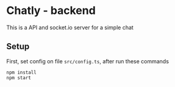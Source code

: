 # Chatly - backend

This is a API and socket.io server for a simple chat

## Setup

First, set config on file `src/config.ts`,
after run these commands

```
npm install
npm start
```
